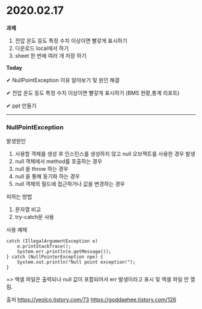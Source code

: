 # 2020.02.17

**과제**

1. 전압 온도 등도 특정 수치 이상이면 빨갛게 표시하기
2. 다운로드 local에서 하기
3. sheet 한 번에 여러 개 저장 하기

**Today**

&#10004; NullPointException 이유 알아보기 및 원인 해결

&#10004; 전압 온도 등도 특정 수치 이상이면 빨갛게 표시하기 (BMS 현황,통계 리포트)

&#10004; ppt 만들기

---

### NullPointException

발생원인

1. 사용할 객체를 생성 후 인스턴스를 생성하지 않고 null 오브젝트를 사용한 경우 발생
2. null 객체에서 method를 호출하는 경우
3. null 을 throw 하는 경우
4. null 을 통해 동기화 하는 경우
5. null 객체의 필드에 접근하거나 값을 변경하는 경우

피하는 방법

1. 문자열 비교
2. try-catch문 사용

사용 예제

```
catch (IllegalArgumentException e)
    e.printStackTrace();
    System.err.println(e.getMessage());
} catch (NullPointerException npe) {
    System.out.println("Null point exception!");
}

```

=> 엑셀 파일은 출력되나 null 값이 포함되어서 err 발생이라고 표시 및 엑셀 파일 안 열림.

출처 https://yeolco.tistory.com/73
https://goddaehee.tistory.com/126
